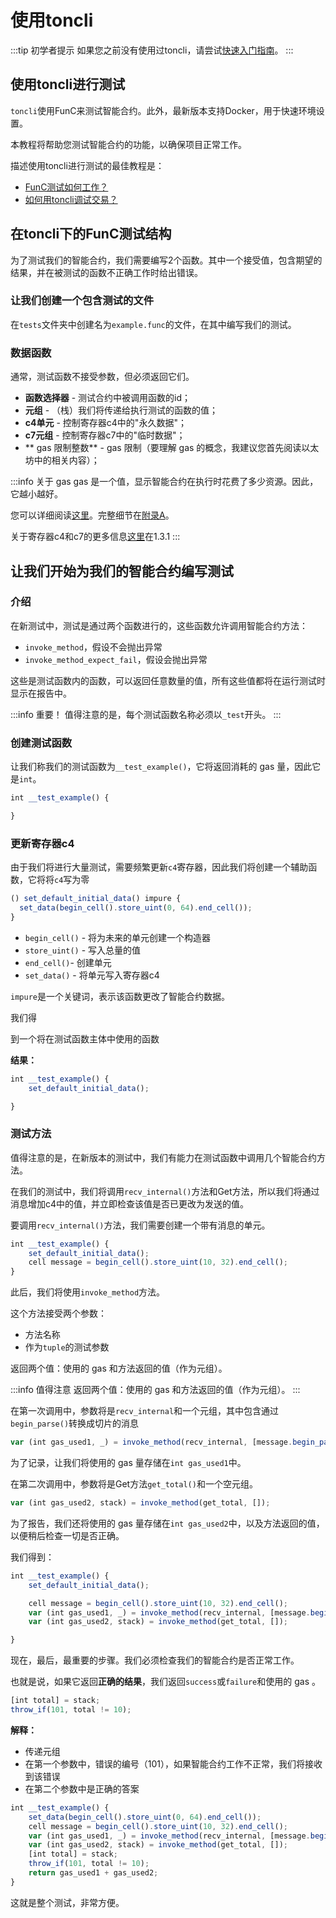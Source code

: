 # 使用toncli

:::tip 初学者提示
如果您之前没有使用过toncli，请尝试[快速入门指南](https://github.com/disintar/toncli/blob/master/docs/quick_start_guide.md)。
:::

## 使用toncli进行测试

`toncli`使用FunC来测试智能合约。此外，最新版本支持Docker，用于快速环境设置。

本教程将帮助您测试智能合约的功能，以确保项目正常工作。

描述使用toncli进行测试的最佳教程是：
* [FunC测试如何工作？](https://github.com/disintar/toncli/blob/master/docs/advanced/func_tests_new.md)
* [如何用toncli调试交易？](https://github.com/disintar/toncli/blob/master/docs/advanced/transaction_debug.md)

## 在toncli下的FunC测试结构

为了测试我们的智能合约，我们需要编写2个函数。其中一个接受值，包含期望的结果，并在被测试的函数不正确工作时给出错误。

### 让我们创建一个包含测试的文件

在`tests`文件夹中创建名为`example.func`的文件，在其中编写我们的测试。

### 数据函数

通常，测试函数不接受参数，但必须返回它们。

* **函数选择器** - 测试合约中被调用函数的id；
* **元组** - （栈）我们将传递给执行测试的函数的值；
* **c4单元** - 控制寄存器c4中的"永久数据"；
* **c7元组** - 控制寄存器c7中的"临时数据"；
* ** gas 限制整数** -  gas 限制（要理解 gas 的概念，我建议您首先阅读以太坊中的相关内容）；

:::info 关于 gas 
 gas 是一个值，显示智能合约在执行时花费了多少资源。因此，它越小越好。

您可以详细阅读[这里](https://ton-blockchain.github.io/docs/#/smart-contracts/fees)。完整细节在[附录A](https://ton-blockchain.github.io/docs/tvm.pdf)。

关于寄存器c4和c7的更多信息[这里](https://ton-blockchain.github.io/docs/tvm.pdf)在1.3.1
:::

## 让我们开始为我们的智能合约编写测试

### 介绍

在新测试中，测试是通过两个函数进行的，这些函数允许调用智能合约方法：

* `invoke_method`，假设不会抛出异常
* `invoke_method_expect_fail`，假设会抛出异常

这些是测试函数内的函数，可以返回任意数量的值，所有这些值都将在运行测试时显示在报告中。

:::info 重要！
值得注意的是，每个测试函数名称必须以`_test`开头。
:::

### 创建测试函数

让我们称我们的测试函数为`__test_example()`，它将返回消耗的 gas 量，因此它是`int`。

```js
int __test_example() {

}
```

### 更新寄存器c4

由于我们将进行大量测试，需要频繁更新`c4`寄存器，因此我们将创建一个辅助函数，它将将`c4`写为零

```js
() set_default_initial_data() impure {
  set_data(begin_cell().store_uint(0, 64).end_cell());
}
```

* `begin_cell()` - 将为未来的单元创建一个构造器
* `store_uint()` - 写入总量的值
* `end_cell()`- 创建单元
* `set_data()` - 将单元写入寄存器c4

`impure`是一个关键词，表示该函数更改了智能合约数据。

我们得

到一个将在测试函数主体中使用的函数

**结果：**

```js
int __test_example() {
	set_default_initial_data();

}
```

### 测试方法

值得注意的是，在新版本的测试中，我们有能力在测试函数中调用几个智能合约方法。

在我们的测试中，我们将调用`recv_internal()`方法和Get方法，所以我们将通过消息增加c4中的值，并立即检查该值是否已更改为发送的值。

要调用`recv_internal()`方法，我们需要创建一个带有消息的单元。

```js
int __test_example() {
	set_default_initial_data();
	cell message = begin_cell().store_uint(10, 32).end_cell();
}
```

此后，我们将使用`invoke_method`方法。

这个方法接受两个参数：
* 方法名称
* 作为`tuple`的测试参数

返回两个值：使用的 gas 和方法返回的值（作为元组）。

:::info 值得注意
返回两个值：使用的 gas 和方法返回的值（作为元组）。
:::

在第一次调用中，参数将是`recv_internal`和一个元组，其中包含通过`begin_parse()`转换成切片的消息

```js 
var (int gas_used1, _) = invoke_method(recv_internal, [message.begin_parse()]);
```

为了记录，让我们将使用的 gas 量存储在`int gas_used1`中。

在第二次调用中，参数将是Get方法`get_total()`和一个空元组。

```js
var (int gas_used2, stack) = invoke_method(get_total, []);
```

为了报告，我们还将使用的 gas 量存储在`int gas_used2`中，以及方法返回的值，以便稍后检查一切是否正确。

我们得到：

```js
int __test_example() {
	set_default_initial_data();

	cell message = begin_cell().store_uint(10, 32).end_cell();
	var (int gas_used1, _) = invoke_method(recv_internal, [message.begin_parse()]);
	var (int gas_used2, stack) = invoke_method(get_total, []);

}
```

现在，最后，最重要的步骤。我们必须检查我们的智能合约是否正常工作。

也就是说，如果它返回**正确的结果**，我们返回`success`或`failure`和使用的 gas 。

``` js
[int total] = stack; 
throw_if(101, total != 10); 
```
**解释：**
* 传递元组
* 在第一个参数中，错误的编号（101），如果智能合约工作不正常，我们将接收到该错误
* 在第二个参数中是正确的答案

``` js
int __test_example() {
	set_data(begin_cell().store_uint(0, 64).end_cell());
	cell message = begin_cell().store_uint(10, 32).end_cell();
	var (int gas_used1, _) = invoke_method(recv_internal, [message.begin_parse()]);
	var (int gas_used2, stack) = invoke_method(get_total, []);
	[int total] = stack;
	throw_if(101, total != 10);
	return gas_used1 + gas_used2;
}
```

这就是整个测试，非常方便。
